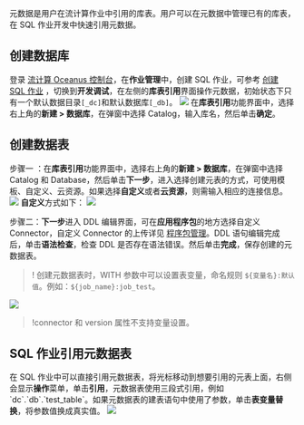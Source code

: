 元数据是用户在流计算作业中引用的库表。用户可以在元数据中管理已有的库表，在 SQL 作业开发中快速引用元数据。

## 创建数据库
登录 [流计算 Oceanus 控制台](https://console.cloud.tencent.com/oceanus )，在**作业管理**中，创建 SQL 作业，可参考 [创建 SQL 作业](https://cloud.tencent.com/document/product/849/48301) ，切换到**开发调试**，在左侧的**库表引用**界面操作元数据，初始状态下只有一个默认数据目录`[_dc]`和默认数据库`[_db]`。
![](https://main.qcloudimg.com/raw/1e71fd637b9fc7c3e23469d770c9d4c1.png)
在**库表引用**功能界面中，选择右上角的**新建 > 数据库**，在弹窗中选择 Catalog，输入库名，然后单击**确定**。

## 创建数据表
步骤一 ：在**库表引用**功能界面中，选择右上角的**新建 > 数据库**，在弹窗中选择 Catalog 和 Database，然后单击**下一步**，进入选择创建元表的方式，可使用模板、自定义、云资源。如果选择**自定义**或者**云资源**，则需输入相应的连接信息。
![](https://main.qcloudimg.com/raw/2e7412382270d27a89c2fcd2df546626.png)
**自定义**方式如下：
![](https://main.qcloudimg.com/raw/024543a550cd2d0a89b8a85c21d8ed97.png)

步骤二：**下一步**进入 DDL 编辑界面，可在**应用程序包**的地方选择自定义 Connector，自定义 Connector 的上传详见 [程序包管理](https://cloud.tencent.com/document/product/849/48295)。DDL 语句编辑完成后，单击**语法检查**，检查 DDL 是否存在语法错误。然后单击**完成**，保存创建的元数据表。

>! 创建元数据表时，WITH 参数中可以设置表变量，命名规则 `${变量名}:默认值`。例如：`${job_name}:job_test`。

 ![](https://main.qcloudimg.com/raw/7d0ef46e78d3596962c8c5a9ac387e8e.png)

>!connector 和 version 属性不支持变量设置。

## SQL 作业引用元数据表
在 SQL 作业中可以直接引用元数据表，将光标移动到想要引用的元表上面，右侧会显示**操作**菜单，单击**引用**，元数据表使用三段式引用，例如\`dc\`.\`db\`.\`test_table\`。如果元数据表的建表语句中使用了参数，单击**表变量替换**，将参数值换成真实值。
![](https://main.qcloudimg.com/raw/4f3ce3427f059d31b2f78ca29c5bfb40.png)
